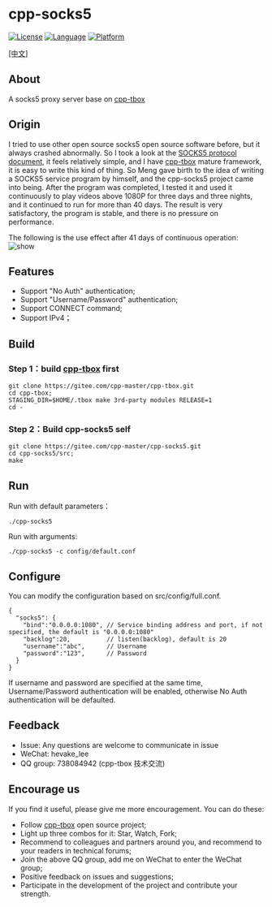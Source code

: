 # cpp-socks5

[![License](https://img.shields.io/badge/License-MIT-green.svg)](LICENSE)
[![Language](https://img.shields.io/badge/language-c++11-red.svg)](https://en.cppreference.com/)
[![Platform](https://img.shields.io/badge/platform-linux-lightgrey.svg)](https://img.shields.io/badge/platform-linux-lightgrey.svg)

[[中文]](README_CN.md)

## About
A socks5 proxy server base on [cpp-tbox](https://github.com/cpp-main/cpp-tbox)

## Origin
I tried to use other open source socks5 open source software before, but it always crashed abnormally.
So I took a look at the [SOCKS5 protocol document](https://datatracker.ietf.org/doc/rfc1928/), it feels relatively simple, and I have [cpp-tbox](https://github.com/cpp-main/cpp-tbox) mature framework, it is easy to write this kind of thing. So Meng gave birth to the idea of writing a SOCKS5 service program by himself, and the cpp-socks5 project came into being.
After the program was completed, I tested it and used it continuously to play videos above 1080P for three days and three nights, and it continued to run for more than 40 days. The result is very satisfactory, the program is stable, and there is no pressure on performance. 

The following is the use effect after 41 days of continuous operation:  
![show](documents/images/show.gif)

## Features

- Support "No Auth" authentication;
- Support "Username/Password" authentication;
- Support CONNECT command;
- Support IPv4；

## Build
### Step 1：build [cpp-tbox](https://github.com/cpp-main/cpp-tbox) first  
```
git clone https://gitee.com/cpp-master/cpp-tbox.git
cd cpp-tbox;
STAGING_DIR=$HOME/.tbox make 3rd-party modules RELEASE=1
cd -
```

### Step 2：Build cpp-socks5 self
```
git clone https://gitee.com/cpp-master/cpp-socks5.git
cd cpp-socks5/src;
make
```

## Run
Run with default parameters：
```
./cpp-socks5
```
Run with arguments:
```
./cpp-socks5 -c config/default.conf
```


## Configure
You can modify the configuration based on src/config/full.conf.
```
{
  "socks5": {
    "bind":"0.0.0.0:1080", // Service binding address and port, if not specified, the default is "0.0.0.0:1080"
    "backlog":20,          // listen(backlog), default is 20
    "username":"abc",      // Username
    "password":"123",      // Password
  }
}
```
If username and password are specified at the same time, Username/Password authentication will be enabled, otherwise No Auth authentication will be defaulted.

## Feedback
- Issue: Any questions are welcome to communicate in issue
- WeChat: hevake_lee
- QQ group: 738084942 (cpp-tbox 技术交流)

## Encourage us
If you find it useful, please give me more encouragement.
You can do these:

- Follow [cpp-tbox](https://github.com/cpp-main/cpp-tbox) open source project;
- Light up three combos for it: Star, Watch, Fork;
- Recommend to colleagues and partners around you, and recommend to your readers in technical forums;
- Join the above QQ group, add me on WeChat to enter the WeChat group;
- Positive feedback on issues and suggestions;
- Participate in the development of the project and contribute your strength.

